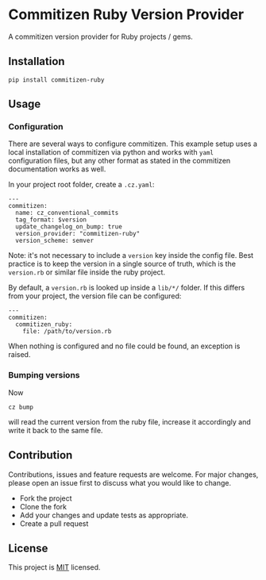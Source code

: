 # Commitizen Ruby Version Provider

A commitizen version provider for Ruby projects / gems.

## Installation

    pip install commitizen-ruby

## Usage

### Configuration

There are several ways to configure commitizen.
This example setup uses a local installation of commitizen via python and works  with `yaml` configuration files, but any other format as stated in the commitizen documentation works as well.

In your project root folder, create a `.cz.yaml`:

    ---
    commitizen:
      name: cz_conventional_commits
      tag_format: $version
      update_changelog_on_bump: true
      version_provider: "commitizen-ruby"
      version_scheme: semver

Note: it's not necessary to include a `version` key inside the config file. Best practice is to keep the version in a single source of truth, which is the `version.rb` or similar file inside the ruby project.

By default, a `version.rb` is looked up inside a `lib/*/` folder. If this differs from your project, the version file can be configured:

    ---
    commitizen:
      commitizen_ruby:
        file: /path/to/version.rb

When nothing is configured and no file could be found, an exception is raised.

### Bumping versions

Now

    cz bump

will read the current version from the ruby file, increase it accordingly and write it back to the same file.

## Contribution

Contributions, issues and feature requests are welcome.
For major changes, please open an issue first to discuss what you would like to change.

- Fork the project
- Clone the fork
- Add your changes and update tests as appropriate.
- Create a pull request

## License

This project is [MIT](LICENSE) licensed.
